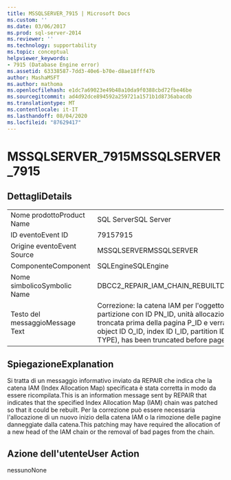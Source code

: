 ```yaml
---
title: MSSQLSERVER_7915 | Microsoft Docs
ms.custom: ''
ms.date: 03/06/2017
ms.prod: sql-server-2014
ms.reviewer: ''
ms.technology: supportability
ms.topic: conceptual
helpviewer_keywords:
- 7915 (Database Engine error)
ms.assetid: 63338587-7dd3-40e6-b70e-d8ae18fff47b
author: MashaMSFT
ms.author: mathoma
ms.openlocfilehash: e1dc7a69023e49b48a10da9f0388cbd72fbe46be
ms.sourcegitcommit: ad4d92dce894592a259721a1571b1d8736abacdb
ms.translationtype: MT
ms.contentlocale: it-IT
ms.lasthandoff: 08/04/2020
ms.locfileid: "87629417"
---
```

# <a name="mssqlserver_7915"></a><span data-ttu-id="2cc58-102">MSSQLSERVER_7915</span><span class="sxs-lookup"><span data-stu-id="2cc58-102">MSSQLSERVER_7915</span></span>
    
## <a name="details"></a><span data-ttu-id="2cc58-103">Dettagli</span><span class="sxs-lookup"><span data-stu-id="2cc58-103">Details</span></span>  
  
|||  
|-|-|  
|<span data-ttu-id="2cc58-104">Nome prodotto</span><span class="sxs-lookup"><span data-stu-id="2cc58-104">Product Name</span></span>|<span data-ttu-id="2cc58-105">SQL Server</span><span class="sxs-lookup"><span data-stu-id="2cc58-105">SQL Server</span></span>|  
|<span data-ttu-id="2cc58-106">ID evento</span><span class="sxs-lookup"><span data-stu-id="2cc58-106">Event ID</span></span>|<span data-ttu-id="2cc58-107">7915</span><span class="sxs-lookup"><span data-stu-id="2cc58-107">7915</span></span>|  
|<span data-ttu-id="2cc58-108">Origine evento</span><span class="sxs-lookup"><span data-stu-id="2cc58-108">Event Source</span></span>|<span data-ttu-id="2cc58-109">MSSQLSERVER</span><span class="sxs-lookup"><span data-stu-id="2cc58-109">MSSQLSERVER</span></span>|  
|<span data-ttu-id="2cc58-110">Componente</span><span class="sxs-lookup"><span data-stu-id="2cc58-110">Component</span></span>|<span data-ttu-id="2cc58-111">SQLEngine</span><span class="sxs-lookup"><span data-stu-id="2cc58-111">SQLEngine</span></span>|  
|<span data-ttu-id="2cc58-112">Nome simbolico</span><span class="sxs-lookup"><span data-stu-id="2cc58-112">Symbolic Name</span></span>|<span data-ttu-id="2cc58-113">DBCC2_REPAIR_IAM_CHAIN_REBUILT</span><span class="sxs-lookup"><span data-stu-id="2cc58-113">DBCC2_REPAIR_IAM_CHAIN_REBUILT</span></span>|  
|<span data-ttu-id="2cc58-114">Testo del messaggio</span><span class="sxs-lookup"><span data-stu-id="2cc58-114">Message Text</span></span>|<span data-ttu-id="2cc58-115">Correzione: la catena IAM per l'oggetto con ID O_ID, indice con ID I_ID, partizione con ID PN_ID, unità allocazione con ID A_ID (tipo TYPE), è stata troncata prima della pagina P_ID e verrà ricompilata.</span><span class="sxs-lookup"><span data-stu-id="2cc58-115">Repair: IAM chain for object ID O_ID, index ID I_ID, partition ID PN_ID, alloc unit ID A_ID (type TYPE), has been truncated before page P_ID and will be rebuilt.</span></span>|  
  
## <a name="explanation"></a><span data-ttu-id="2cc58-116">Spiegazione</span><span class="sxs-lookup"><span data-stu-id="2cc58-116">Explanation</span></span>  
 <span data-ttu-id="2cc58-117">Si tratta di un messaggio informativo inviato da REPAIR che indica che la catena IAM (Index Allocation Map) specificata è stata corretta in modo da essere ricompilata.</span><span class="sxs-lookup"><span data-stu-id="2cc58-117">This is an information message sent by REPAIR that indicates that the specified Index Allocation Map (IAM) chain was patched so that it could be rebuilt.</span></span> <span data-ttu-id="2cc58-118">Per la correzione può essere necessaria l'allocazione di un nuovo inizio della catena IAM o la rimozione delle pagine danneggiate dalla catena.</span><span class="sxs-lookup"><span data-stu-id="2cc58-118">This patching may have required the allocation of a new head of the IAM chain or the removal of bad pages from the chain.</span></span>  
  
## <a name="user-action"></a><span data-ttu-id="2cc58-119">Azione dell'utente</span><span class="sxs-lookup"><span data-stu-id="2cc58-119">User Action</span></span>  
 <span data-ttu-id="2cc58-120">nessuno</span><span class="sxs-lookup"><span data-stu-id="2cc58-120">None</span></span>  
  
  
